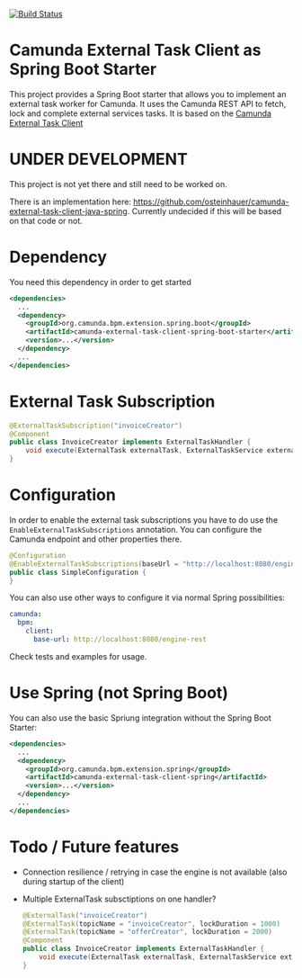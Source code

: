 [![Build Status](https://travis-ci.org/osteinhauer/camunda-external-task-client-java-spring.svg?branch=master)](https://travis-ci.org/osteinhauer/camunda-external-task-client-java-spring)

# Camunda External Task Client as Spring Boot Starter

This project provides a Spring Boot starter that allows you to implement an external task worker for Camunda. It uses the Camunda REST API to fetch, lock and complete external services tasks. It is based on the [Camunda External Task Client](https://github.com/camunda/camunda-external-task-client-java)

# UNDER DEVELOPMENT

This project is not yet there and still need to be worked on.

There is an implementation here: https://github.com/osteinhauer/camunda-external-task-client-java-spring. Currently undecided if this will be based on that code or not.

# Dependency

You need this dependency in order to get started

```xml
<dependencies>
  ...
  <dependency>
    <groupId>org.camunda.bpm.extension.spring.boot</groupId>
    <artifactId>camunda-external-task-client-spring-boot-starter</artifactId>
    <version>...</version>
  </dependency>
  ...
</dependencies>
```



# External Task Subscription

  ```java
  @ExternalTaskSubscription("invoiceCreator")
  @Component
  public class InvoiceCreator implements ExternalTaskHandler {
      void execute(ExternalTask externalTask, ExternalTaskService externalTaskService);
  }
  ```

# Configuration

In order to enable the external task subscriptions you have to do use the `EnableExternalTaskSubscriptions` annotation. You can configure the Camunda endpoint and other properties there.

```java
@Configuration
@EnableExternalTaskSubscriptions(baseUrl = "http://localhost:8080/engine-rest")
public class SimpleConfiguration {
}
```

You can also use other ways to configure it via normal Spring possibilities:

```yaml
camunda:
  bpm:
    client:
      base-url: http://localhost:8080/engine-rest
```


Check tests and examples for usage.


# Use Spring (not Spring Boot)

You can also use the basic Spriung integration without the Spring Boot Starter:

```xml
<dependencies>
  ...
  <dependency>
    <groupId>org.camunda.bpm.extension.spring</groupId>
    <artifactId>camunda-external-task-client-spring</artifactId>
    <version>...</version>
  </dependency>
  ...
</dependencies>
```


# Todo / Future features

- Connection resilience / retrying in case the engine is not available (also during startup of the client)

- Multiple ExternalTask subsctiptions on one handler?

  ```java  
  @ExternalTask("invoiceCreator")
  @ExternalTask(topicName = "invoiceCreator", lockDuration = 1000)
  @ExternalTask(topicName = "offerCreator", lockDuration = 2000)
  @Component
  public class InvoiceCreator implements ExternalTaskHandler {
      void execute(ExternalTask externalTask, ExternalTaskService externalTaskService);
  }
  ```
